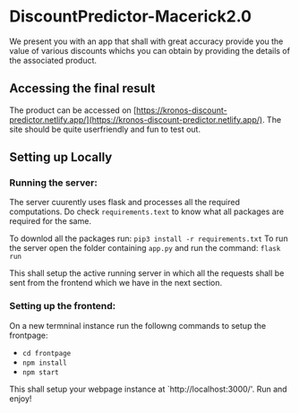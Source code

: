 # DiscountPredictor-Macerick2.0

We present you with an app that shall with great accuracy provide you the value of various discounts whichs you can obtain by providing the details of the associated product. 

## Accessing the final result

The product can be accessed on [https://kronos-discount-predictor.netlify.app/](https://kronos-discount-predictor.netlify.app/).
The site should be quite userfriendly and fun to test out.

## Setting up Locally

### Running the server:

The server cuurently uses flask and processes all the required computations. Do check `requirements.text` to know what all packages are required for the same.

To downlod all the packages run:
`pip3 install -r requirements.txt`
To run the server open the folder containing `app.py` and run the command:
`flask run`

This shall setup the active running server in which all the requests shall be sent from the frontend which we have in the next section.

### Setting up the frontend:

On a new termninal instance run the followng commands to setup the frontpage:

- `cd frontpage`
- `npm install`
- `npm start`

This shall setup your webpage instance at `http://localhost:3000/'. Run and enjoy!
